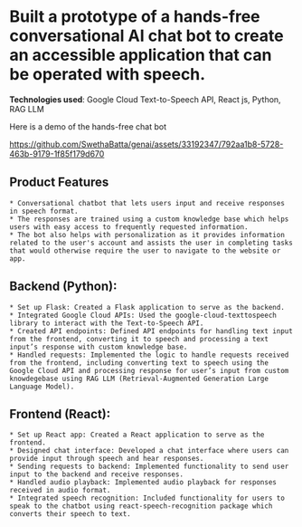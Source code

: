 # Built a prototype of a hands-free conversational AI chat bot to create an accessible application that can be operated with speech.
**Technologies used**: Google Cloud Text-to-Speech API, React js, Python, RAG LLM

Here is a demo of the hands-free chat bot

https://github.com/SwethaBatta/genai/assets/33192347/792aa1b8-5728-463b-9179-1f85f179d670


## Product Features
```
* Conversational chatbot that lets users input and receive responses in speech format.
* The responses are trained using a custom knowledge base which helps users with easy access to frequently requested information.
* The bot also helps with personalization as it provides information related to the user's account and assists the user in completing tasks that would otherwise require the user to navigate to the website or app. 
```


## Backend (Python):
```
* Set up Flask: Created a Flask application to serve as the backend.
* Integrated Google Cloud APIs: Used the google-cloud-texttospeech library to interact with the Text-to-Speech API.
* Created API endpoints: Defined API endpoints for handling text input from the frontend, converting it to speech and processing a text input’s response with custom knowledge base.
* Handled requests: Implemented the logic to handle requests received from the frontend, including converting text to speech using the Google Cloud API and processing response for user’s input from custom knowdegebase using RAG LLM (Retrieval-Augmented Generation Large Language Model).
```

## Frontend (React):
```
* Set up React app: Created a React application to serve as the frontend.
* Designed chat interface: Developed a chat interface where users can provide input through speech and hear responses.
* Sending requests to backend: Implemented functionality to send user input to the backend and receive responses.
* Handled audio playback: Implemented audio playback for responses received in audio format.
* Integrated speech recognition: Included functionality for users to speak to the chatbot using react-speech-recognition package which converts their speech to text.
```
